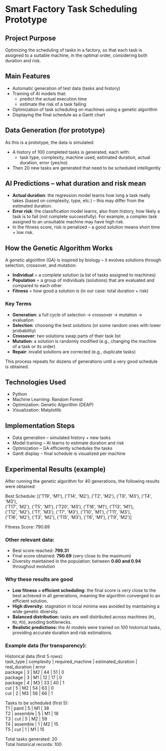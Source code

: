 # Smart Factory Task Scheduling Prototype

## Project Purpose
Optimizing the scheduling of tasks in a factory, so that each task is assigned to a suitable machine, in the optimal order, considering both duration and risk.

## Main Features
- Automatic generation of test data (tasks and history)
- Training of AI models that:
  - predict the actual execution time
  - estimate the risk of a task failing
- Optimization of task scheduling on machines using a genetic algorithm
- Displaying the final schedule as a Gantt chart

## Data Generation (for prototype)
As this is a prototype, the data is simulated:
- A history of 100 completed tasks is generated, each with:
  - task type, complexity, machine used, estimated duration, actual duration, error (yes/no)
- Then 20 new tasks are generated that need to be scheduled intelligently

## AI Predictions – what duration and risk mean
- **Actual duration**: the regression model learns how long a task really takes (based on complexity, type, etc.) – this may differ from the estimated duration.
- **Error risk**: the classification model learns, also from history, how likely a task is to fail (not complete successfully). For example, a complex task assigned to an unsuitable machine may have high risk.
- In the fitness score, risk is penalized – a good solution means short time + low risk.

## How the Genetic Algorithm Works
A genetic algorithm (GA) is inspired by biology – it evolves solutions through selection, crossover, and mutation:
- **Individual** = a complete solution (a list of tasks assigned to machines)
- **Population** = a group of individuals (solutions) that are evaluated and compared to each other
- **Fitness** = how good a solution is (in our case: total duration + risk)

### Key Terms
- **Generation**: a full cycle of selection → crossover → mutation → evaluation
- **Selection**: choosing the best solutions (or some random ones with lower probability)
- **Crossover**: two solutions swap parts of their task list
- **Mutation**: a solution is randomly modified (e.g., changing the machine of a task or its order)
- **Repair**: invalid solutions are corrected (e.g., duplicate tasks)

This process repeats for dozens of generations until a very good schedule is obtained.

## Technologies Used
- Python
- Machine Learning: Random Forest
- Optimization: Genetic Algorithm (DEAP)
- Visualization: Matplotlib

## Implementation Steps
- Data generation – simulated history + new tasks
- Model training – AI learns to estimate duration and risk
- Optimization – GA efficiently schedules the tasks
- Gantt display – final schedule is visualized per machine

## Experimental Results (example)

After running the genetic algorithm for 40 generations, the following results were obtained:

Best Schedule:
[('T19', 'M1'), ('T14', 'M2'), ('T2', 'M2'), ('T8', 'M3'), ('T4', 'M3'),  
('T17', 'M2'), ('T5', 'M1'), ('T20', 'M3'), ('T18', 'M1'), ('T13', 'M1'),  
('T12', 'M2'), ('T1', 'M3'), ('T7', 'M3'), ('T10', 'M1'), ('T11', 'M3'),  
('T16', 'M2'), ('T3', 'M2'), ('T15', 'M3'), ('T6', 'M1'), ('T9', 'M2')]

Fitness Score: 790.69

### Other relevant data:
- Best score reached: **799.31**
- Final score obtained: **790.69** (very close to the maximum)
- Diversity maintained in the population: between **0.60 and 0.94** throughout evolution

### Why these results are good

- **Low fitness = efficient scheduling:** the final score is very close to the best achieved in all generations, meaning the algorithm converged to an efficient solution.
- **High diversity:** stagnation in local minima was avoided by maintaining a wide genetic diversity.
- **Balanced distribution:** tasks are well distributed across machines (`M1`, `M2`, `M3`), avoiding bottlenecks.
- **Realistic predictions:** the AI models were trained on 100 historical tasks, providing accurate duration and risk estimations.

### Example data (for transparency):

Historical data (first 5 rows):  
task_type | complexity | required_machine | estimated_duration | real_duration | error  
package   |     3      |        M2        |         44         |       51      |   0  
package   |     3      |        M1        |         12         |       17      |   0  
package   |     4      |        M3        |         33         |       40      |   1  
cut       |     5      |        M2        |         54         |       63      |   0  
cut       |     2      |        M3        |         56         |       66      |   1  

Tasks to be scheduled (first 5):  
T1  | paint    | 5 | M1 | 38  
T2  | assemble | 5 | M1 | 18  
T3  | cut      | 5 | M2 | 59  
T4  | assemble | 1 | M2 | 15  
T5  | cut      | 1 | M1 | 15  

Total tasks generated: 20  
Total historical records: 100
